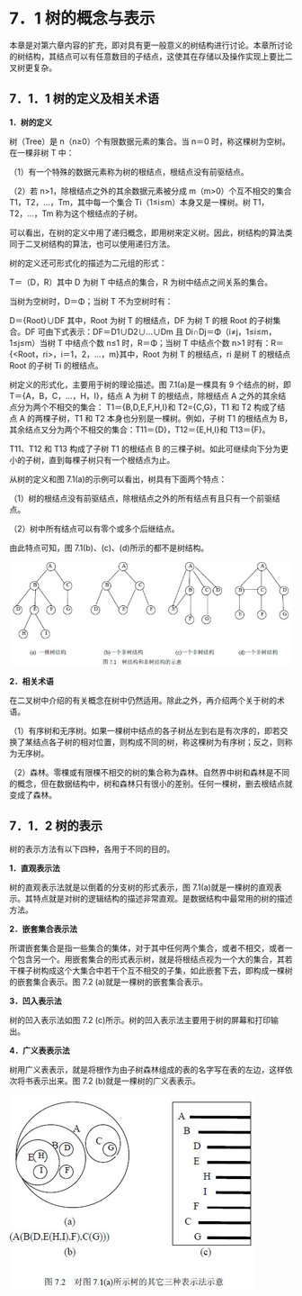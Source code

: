 # 7．1 树的概念与表示

本章是对第六章内容的扩充，即对具有更一般意义的树结构进行讨论。本章所讨论的树结构，其结点可以有任意数目的子结点，这使其在存储以及操作实现上要比二叉树更复杂。

## 7．1．1 树的定义及相关术语

**1．树的定义**

树（Tree）是 n（n≥0）个有限数据元素的集合。当 n＝0 时，称这棵树为空树。在一棵非树 T 中：

（1）有一个特殊的数据元素称为树的根结点，根结点没有前驱结点。

（2）若 n>1，除根结点之外的其余数据元素被分成 m（m>0）个互不相交的集合 T1，T2，…，Tm，其中每一个集合 Ti（1≤i≤m）本身又是一棵树。树 T1，T2，…，Tm 称为这个根结点的子树。

可以看出，在树的定义中用了递归概念，即用树来定义树。因此，树结构的算法类同于二叉树结构的算法，也可以使用递归方法。

树的定义还可形式化的描述为二元组的形式：

T＝（D，R）其中 D 为树 T 中结点的集合，R 为树中结点之间关系的集合。

当树为空树时，D＝Φ；当树 T 不为空树时有：

D＝{Root}∪DF 其中，Root 为树 T 的根结点，DF 为树 T 的根 Root 的子树集合。DF 可由下式表示：DF＝D1∪D2∪…∪Dm 且 Di∩Dj＝Φ（i≠j，1≤i≤m，1≤j≤m）当树 T 中结点个数 n≤1 时，R＝Φ；当树 T 中结点个数 n>1 时有：R＝{<Root，ri>，i＝1，2，…，m}其中，Root 为树 T 的根结点，ri 是树 T 的根结点 Root 的子树 Ti 的根结点。

树定义的形式化，主要用于树的理论描述。图 7.1(a)是一棵具有 9 个结点的树，即 T＝{A，B，C，…，H，I}，结点 A 为树 T 的根结点，除根结点 A 之外的其余结点分为两个不相交的集合： T1＝{B,D,E,F,H,I}和 T2={C,G}，T1 和 T2 构成了结点 A 的两棵子树，T1 和 T2 本身也分别是一棵树。例如，子树 T1 的根结点为 B，其余结点又分为两个不相交的集合：T11＝{D}，T12＝{E,H,I}和 T13＝{F}。

T11、T12 和 T13 构成了子树 T1 的根结点 B 的三棵子树。如此可继续向下分为更小的子树，直到每棵子树只有一个根结点为止。

从树的定义和图 7.1(a)的示例可以看出，树具有下面两个特点：

（1）树的根结点没有前驱结点，除根结点之外的所有结点有且只有一个前驱结点。

（2）树中所有结点可以有零个或多个后继结点。

由此特点可知，图 7.1(b)、(c)、(d)所示的都不是树结构。

![](img/bcde1306313cba088e0d3268638ed36a.jpg)

**2．相关术语**

在二叉树中介绍的有关概念在树中仍然适用。除此之外，再介绍两个关于树的术语。

（1）有序树和无序树。如果一棵树中结点的各子树丛左到右是有次序的，即若交换了某结点各子树的相对位置，则构成不同的树，称这棵树为有序树；反之，则称为无序树。

（2）森林。零棵或有限棵不相交的树的集合称为森林。自然界中树和森林是不同的概念，但在数据结构中，树和森林只有很小的差别。任何一棵树，删去根结点就变成了森林。

## 7．1．2 树的表示

树的表示方法有以下四种，各用于不同的目的。

**1．直观表示法**

树的直观表示法就是以倒着的分支树的形式表示，图 7.1(a)就是一棵树的直观表示。其特点就是对树的逻辑结构的描述非常直观。是数据结构中最常用的树的描述方法。

**2．嵌套集合表示法**

所谓嵌套集合是指一些集合的集体，对于其中任何两个集合，或者不相交，或者一个包含另一个。用嵌套集合的形式表示树，就是将根结点视为一个大的集合，其若干棵子树构成这个大集合中若干个互不相交的子集，如此嵌套下去，即构成一棵树的嵌套集合表示。图 7.2 (a)就是一棵树的嵌套集合表示。

**3．凹入表示法**

树的凹入表示法如图 7.2 (c)所示。树的凹入表示法主要用于树的屏幕和打印输出。

**4．广义表表示法**

树用广义表表示，就是将根作为由子树森林组成的表的名字写在表的左边，这样依次将书表示出来。图 7.2 (b)就是一棵树的广义表表示。

![](img/e8833433690bbe79e52c9a5e79024871.jpg)